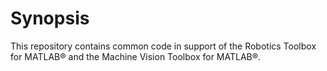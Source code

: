 # Synopsis

This repository contains common code in support of the Robotics Toolbox for MATLAB&reg; 
and the Machine Vision Toolbox for MATLAB&reg;.
